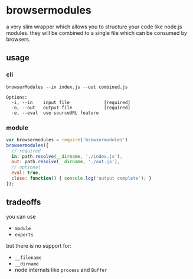 # browsermodules
a very slim wrapper which allows you to structure your code like node.js modules.
they will be combined to a single file which can be consumed by browsers.

## usage
### cli
```
browserModules --in index.js --out combined.js

Options:
  -i, --in    input file             [required]
  -o, --out   output file            [required]
  -e, --eval  use sourceURL feature
```

### module
``` javascript
var browsermodules = require('browsermodules')
browsermodules({
  // required
  in: path.resolve(__dirname, './index.js'),
  out: path.resolve(__dirname, './out.js'),
  // optional
  eval: true,
  close: function() { console.log('output complete'); }
});
```

## tradeoffs
you can use

- `module`
- `exports`

but there is no support for:

- `__filename`
- `__dirname`
- node internals like `process` and `Buffer`